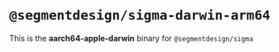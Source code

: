 # `@segmentdesign/sigma-darwin-arm64`

This is the **aarch64-apple-darwin** binary for `@segmentdesign/sigma`
